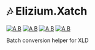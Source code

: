 # 🎶 Elizium.Xatch

[![A B](https://img.shields.io/badge/branching-commonflow-informational?style=flat)](https://commonflow.org)
[![A B](https://img.shields.io/badge/merge-rebase-informational?style=flat)](https://git-scm.com/book/en/v2/Git-Branching-Rebasing)
[![A B](https://img.shields.io/github/license/plastikfan/xatch)](https://github.com/plastikfan/xatch/blob/master/LICENSE)
[![A B](https://img.shields.io/powershellgallery/p/Elizium.Xatch)](https://www.powershellgallery.com/packages/Elizium.Xatch)

Batch conversion helper for XLD
